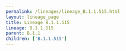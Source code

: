 ```yaml
---
permalink: /lineages/lineage_B.1.1.515.html
layout: lineage_page
title: Lineage B.1.1.515
lineage: B.1.1.515
parent: B.1.1
children: ['B.1.1.515']
---
```

